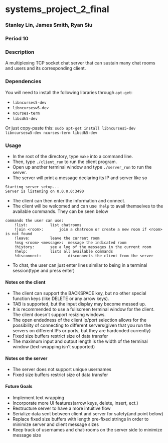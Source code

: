 # systems_project_2_final
### Stanley Lin, James Smith, Ryan Siu
### Period 10

### Description
A multiplexing TCP socket chat server that can sustain many chat rooms and users and its corresponding client.

### Dependencies
You will need to install the following libraries through `apt-get`:

* `libncurses5-dev`
* `libncursesw5-dev`
* `ncurses-term`
* `libcdk5-dev`

Or just copy-paste this: `sudo apt-get install libncurses5-dev libncursesw5-dev ncurses-term libcdk5-dev`

### Usage
* In the root of the directory, type `make` into a command line.
* Then, type `./client_run` to run the client program.
* Open up another terminal window and type `./server_run` to run the server.
* The server will print a message declaring its IP and server like so 
```
Starting server setup...
Server is listening on 0.0.0.0:3490
```
* The client can then enter the information and connect.
* The client will be welcomed and can use `!help` to avail themselves to the available commands. They can be seen below
```
commands the user can use:
	!list:			list chatrooms
	!join <room>:		join a chatroom or create a new room if <room> is not found
	!leave:			leave the current room
	!msg <room> <message>:	message the indicated room
	!history:		see a log of the messages in the current room
	!help:			lists all available commands
	!disconnect:	        disconnects the client from the server
```
* To chat, the user can just enter lines similar to being in a terminal session(type and press enter)

#### Notes on the client
* The client can support the BACKSPACE key, but no other special function keys (like DELETE or any arrow keys).
* TAB is supported, but the input display may become messed up.
* It is recommended to use a fullscreen terminal window for the client. The client doesn't support resizing windows.
* The open endedness of the client ip/port selection allows for the possibility of connecting to different servers(given that you run the servers on different IPs or ports, but they are hardcoded currently)
* Fixed size buffers restrict size of data transfer
* The maximum input and output length is the width of the terminal window (text-wrapping isn't supported)

#### Notes on the server 
* The server does not support unique usernames
* Fixed size buffers restrict size of data transfer

#### Future Goals
* Implement text wrapping
* Incorporate more UI features(arrow keys, delete, insert, ect.)
* Restructure server to have a more intuitive flow
* Serialize data sent between client and server for safety(and point below)
* Replace fixed size buffers with length pre-fixed strings in order to minimize server and client message sizes
* Keep track of usernames and chat-rooms on the server side to minimize message size
